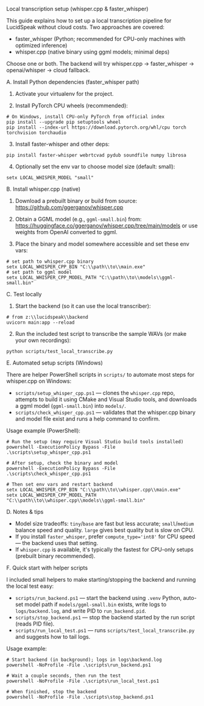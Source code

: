Local transcription setup (whisper.cpp & faster_whisper)

This guide explains how to set up a local transcription pipeline for LucidSpeak without cloud costs. Two approaches are covered:

- faster_whisper (Python; recommended for CPU-only machines with optimized inference)
- whisper.cpp (native binary using ggml models; minimal deps)

Choose one or both. The backend will try whisper.cpp -> faster_whisper -> openai/whisper -> cloud fallback.

A. Install Python dependencies (faster_whisper path)

1. Activate your virtualenv for the project.

2. Install PyTorch CPU wheels (recommended):

```pwsh
# On Windows, install CPU-only PyTorch from official index
pip install --upgrade pip setuptools wheel
pip install --index-url https://download.pytorch.org/whl/cpu torch torchvision torchaudio
```

3. Install faster-whisper and other deps:

```pwsh
pip install faster-whisper webrtcvad pydub soundfile numpy librosa
```

4. Optionally set the env var to choose model size (default: small):

```pwsh
setx LOCAL_WHISPER_MODEL "small"
```

B. Install whisper.cpp (native)

1. Download a prebuilt binary or build from source: https://github.com/ggerganov/whisper.cpp

2. Obtain a GGML model (e.g., `ggml-small.bin`) from: https://huggingface.co/ggerganov/whisper.cpp/tree/main/models or use weights from OpenAI converted to ggml.

3. Place the binary and model somewhere accessible and set these env vars:

```pwsh
# set path to whisper.cpp binary
setx LOCAL_WHISPER_CPP_BIN "C:\\path\\to\\main.exe"
# set path to ggml model
setx LOCAL_WHISPER_CPP_MODEL_PATH "C:\\path\\to\\models\\ggml-small.bin"
```

C. Test locally

1. Start the backend (so it can use the local transcriber):

```pwsh
# from z:\\lucidspeak\\backend
uvicorn main:app --reload
```

2. Run the included test script to transcribe the sample WAVs (or make your own recordings):

```pwsh
python scripts/test_local_transcribe.py
```

E. Automated setup scripts (Windows)

There are helper PowerShell scripts in `scripts/` to automate most steps for whisper.cpp on Windows:

- `scripts/setup_whisper_cpp.ps1` — clones the `whisper.cpp` repo, attempts to build it using CMake and Visual Studio tools, and downloads a ggml model (`ggml-small.bin`) into `models/`.
- `scripts/check_whisper_cpp.ps1` — validates that the whisper.cpp binary and model file exist and runs a help command to confirm.

Usage example (PowerShell):

```pwsh
# Run the setup (may require Visual Studio build tools installed)
powershell -ExecutionPolicy Bypass -File .\scripts\setup_whisper_cpp.ps1

# After setup, check the binary and model
powershell -ExecutionPolicy Bypass -File .\scripts\check_whisper_cpp.ps1

# Then set env vars and restart backend
setx LOCAL_WHISPER_CPP_BIN "C:\\path\\to\\whisper.cpp\\main.exe"
setx LOCAL_WHISPER_CPP_MODEL_PATH "C:\\path\\to\\whisper.cpp\\models\\ggml-small.bin"
```

D. Notes & tips
- Model size tradeoffs: `tiny`/`base` are fast but less accurate; `small`/`medium` balance speed and quality. `large` gives best quality but is slow on CPU.
- If you install `faster_whisper`, prefer `compute_type='int8'` for CPU speed — the backend uses that setting.
- If `whisper.cpp` is available, it's typically the fastest for CPU-only setups (prebuilt binary recommended).

F. Quick start with helper scripts

I included small helpers to make starting/stopping the backend and running the local test easy:

- `scripts/run_backend.ps1` — start the backend using `.venv` Python, auto-set model path if `models/ggml-small.bin` exists, write logs to `logs/backend.log`, and write PID to `run_backend.pid`.
- `scripts/stop_backend.ps1` — stop the backend started by the run script (reads PID file).
- `scripts/run_local_test.ps1` — runs `scripts/test_local_transcribe.py` and suggests how to tail logs.

Usage example:

```pwsh
# Start backend (in background); logs in logs\backend.log
powershell -NoProfile -File .\scripts\run_backend.ps1

# Wait a couple seconds, then run the test
powershell -NoProfile -File .\scripts\run_local_test.ps1

# When finished, stop the backend
powershell -NoProfile -File .\scripts\stop_backend.ps1
```
